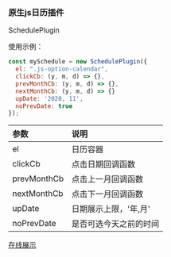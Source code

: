 ### 原生js日历插件

SchedulePlugin

使用示例：

```javascript
const mySchedule = new SchedulePlugin({
  el: ".js-option-calendar",
  clickCb: (y, m, d) => {},
  prevMonthCb: (y, m, d) => {},
  nextMonthCb: (y, m, d) => {}
  upDate: '2020, 11',
  noPrevDate: true
});
```

| 参数 | 说明 |
| :---- | :---- |
| el|日历容器|
|clickCb|点击日期回调函数|
|prevMonthCb|点击上一月回调函数|
|nextMonthCb|点击下一月回调函数|
|upDate|日期展示上限，'年,月'|
|noPrevDate|是否可选今天之前的时间|

[在线展示](https://htmlpreview.github.io/?https://github.com/iLove-Coding/my-plugins/blob/master/calendar/demo.html)
